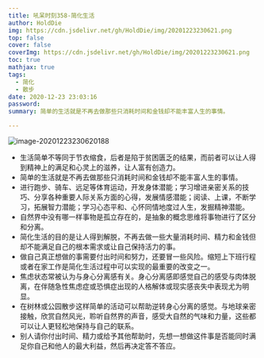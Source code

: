 ```yaml
---
title: 吼呆时刻358-简化生活
author: HoldDie
img: https://cdn.jsdelivr.net/gh/HoldDie/img/20201223230621.png
top: false
cover: false
coverImg: https://cdn.jsdelivr.net/gh/HoldDie/img/20201223230621.png
toc: true
mathjax: true
tags:
  - 简化
  - 散步
date: 2020-12-23 23:03:16
password:
summary: 简单的生活就是不再去做那些只消耗时间和金钱却不能丰富人生的事情。

---
```


![image-20201223230620188](https://cdn.jsdelivr.net/gh/HoldDie/img/20201223230621.png)



- 生活简单不等同于节衣缩食，后者是陷于贫困匮乏的结果，而前者可以让人得到精神上的满足和心灵上的滋养，让人富有创造力。
- 简单的生活就是不再去做那些只消耗时间和金钱却不能丰富人生的事情。
- 进行跑步、骑车、远足等体育运动，开发身体潜能；学习增进亲密关系的技巧、分享各种重要人际关系方面的心得，发展情感潜能；阅读、上课，不断学习，拓展智力潜能；学习心态平和、心怀同情地度过人生，发掘精神潜能。
- 自然界中没有哪一样事物是孤立存在的，是抽象的概念思维将事物进行了区分和分离。
- 简化生活的目的是让人得到解脱，不再去做一些大量消耗时间、精力和金钱但却不能满足自己的根本需求或让自己保持活力的事。
- 做自己真正想做的事需要付出时间和努力，还要冒一些风险。缩短上下班行程或者在家工作是简化生活过程中可以实现的最重要的改变之一。
- 焦虑状态常被认为与身心分离感有关。身心分离感即感觉自己的感受与肉体脱离，在伴随急性焦虑症或恐惧症出现的人格解体或现实感丧失中表现尤为明显。
- 在树林或公园散步这样简单的活动可以帮助逆转身心分离的感觉。与地球亲密接触，欣赏自然风光，聆听自然界的声音，感受大自然的气味和力量，这些都可以让人更轻松地保持与自己的联系。
- 别人请你付出时间、精力或给予其他帮助时，先想一想做这件事是否能同时满足你自己和他人的最大利益，然后再决定答不答应。
